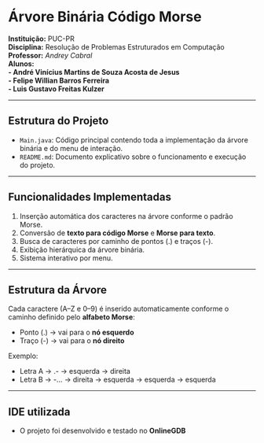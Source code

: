 # Árvore Binária  Código Morse  

**Instituição:** PUC-PR  
**Disciplina:** Resolução de Problemas Estruturados em Computação   
**Professor:** *Andrey Cabral*  
**Alunos:**  
**- André Vinícius Martins de Souza Acosta de Jesus**   
**- Felipe Willian Barros Ferreira**  
**- Luis Gustavo Freitas Kulzer**  

---

## Estrutura do Projeto

- `Main.java`: Código principal contendo toda a implementação da árvore binária e do menu de interação.  
- `README.md`: Documento explicativo sobre o funcionamento e execução do projeto.  

---

##  Funcionalidades Implementadas

1. Inserção automática dos caracteres na árvore conforme o padrão Morse.  
2. Conversão de **texto para código Morse** e **Morse para texto**.  
3. Busca de caracteres por caminho de pontos (.) e traços (-).  
4. Exibição hierárquica da árvore binária.  
5. Sistema interativo por menu.

---

##  Estrutura da Árvore

Cada caractere (A–Z e 0–9) é inserido automaticamente conforme o caminho definido pelo **alfabeto Morse**:  
- Ponto (.) → vai para o **nó esquerdo**  
- Traço (-) → vai para o **nó direito**  

Exemplo:  
- Letra A → .- → esquerda → direita  
- Letra B → -... → direita → esquerda → esquerda → esquerda  

---

## IDE utilizada  

- O projeto foi desenvolvido e testado no **OnlineGDB**  
